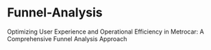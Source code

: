 # Funnel-Analysis
Optimizing User Experience and Operational Efficiency in Metrocar: A Comprehensive Funnel Analysis Approach
